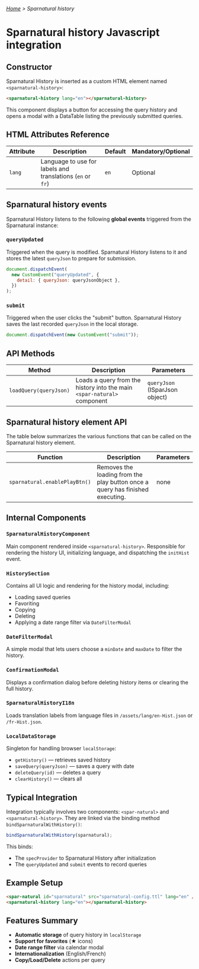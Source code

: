 _[Home](index.html) > Sparnatural history_

# Sparnatural history Javascript integration

## Constructor

Sparnatural History is inserted as a custom HTML element named `<sparnatural-history>`:

```html
<sparnatural-history lang="en"></sparnatural-history>
```

This component displays a button for accessing the query history and opens a modal with a DataTable listing the previously submitted queries.

## HTML Attributes Reference

| Attribute | Description                                                | Default | Mandatory/Optional |
| --------- | ---------------------------------------------------------- | ------- | ------------------ |
| `lang`    | Language to use for labels and translations (`en` or `fr`) | `en`    | Optional           |

## Sparnatural history events

Sparnatural History listens to the following **global events** triggered from the Sparnatural instance:

### `queryUpdated`

Triggered when the query is modified. Sparnatural History listens to it and stores the latest `queryJson` to prepare for submission.

```javascript
document.dispatchEvent(
  new CustomEvent("queryUpdated", {
    detail: { queryJson: queryJsonObject },
  })
);
```

### `submit`

Triggered when the user clicks the "submit" button. Sparnatural History saves the last recorded `queryJson` in the local storage.

```javascript
document.dispatchEvent(new CustomEvent("submit"));
```

## API Methods

| Method                 | Description                                                             | Parameters                     |
| ---------------------- | ----------------------------------------------------------------------- | ------------------------------ |
| `loadQuery(queryJson)` | Loads a query from the history into the main `<spar-natural>` component | `queryJson` (ISparJson object) |

## Sparnatural history element API

The table below summarizes the various functions that can be called on the Sparnatural history element.

| Function                      | Description                                                                   | Parameters |
| ----------------------------- | ----------------------------------------------------------------------------- | ---------- |
| `sparnatural.enablePlayBtn()` | Removes the loading from the play button once a query has finished executing. | none       |

## Internal Components

### `SparnaturalHistoryComponent`

Main component rendered inside `<sparnatural-history>`. Responsible for rendering the history UI, initializing language, and dispatching the `initHist` event.

### `HistorySection`

Contains all UI logic and rendering for the history modal, including:

- Loading saved queries
- Favoriting
- Copying
- Deleting
- Applying a date range filter via `DateFilterModal`

### `DateFilterModal`

A simple modal that lets users choose a `minDate` and `maxDate` to filter the history.

### `ConfirmationModal`

Displays a confirmation dialog before deleting history items or clearing the full history.

### `SparnaturalHistoryI18n`

Loads translation labels from language files in `/assets/lang/en-Hist.json` or `/fr-Hist.json`.

### `LocalDataStorage`

Singleton for handling browser `localStorage`:

- `getHistory()` — retrieves saved history
- `saveQuery(queryJson)` — saves a query with date
- `deleteQuery(id)` — deletes a query
- `clearHistory()` — clears all

## Typical Integration

Integration typically involves two components: `<spar-natural>` and `<sparnatural-history>`. They are linked via the binding method `bindSparnaturalWithHistory()`:

```javascript
bindSparnaturalWithHistory(sparnatural);
```

This binds:

- The `specProvider` to Sparnatural History after initialization
- The `queryUpdated` and `submit` events to record queries

## Example Setup

```html
<spar-natural id="sparnatural" src="sparnatural-config.ttl" lang="en" />
<sparnatural-history lang="en"></sparnatural-history>
```

## Features Summary

- **Automatic storage** of query history in `localStorage`
- **Support for favorites** (★ icons)
- **Date range filter** via calendar modal
- **Internationalization** (English/French)
- **Copy/Load/Delete** actions per query
